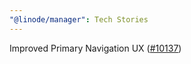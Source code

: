 ```yaml
---
"@linode/manager": Tech Stories
---
```


Improved Primary Navigation UX ([#10137](https://github.com/linode/manager/pull/10137))
